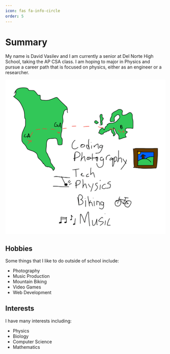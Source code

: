 ```yaml
---
icon: fas fa-info-circle
order: 5
---
```


# Summary
My name is David Vasilev and I am currently a senior at Del Norte High School, taking the AP CSA class. I am hoping to major in Physics and pursue a career path that is focused on physics, either as an engineer or a researcher.

![aboutMe](/assets/img/post_images/aboutMe.png)

## Hobbies

Some things that I like to do outside of school include:

- Photography
- Music Production
- Mountain Biking
- Video Games
- Web Development

## Interests
I have many interests including:

- Physics
- Biology
- Computer Science
- Mathematics